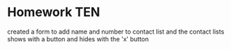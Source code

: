 # Homework TEN
created a form to add name and number to contact list and the contact lists shows with a button and hides with the 'x' button